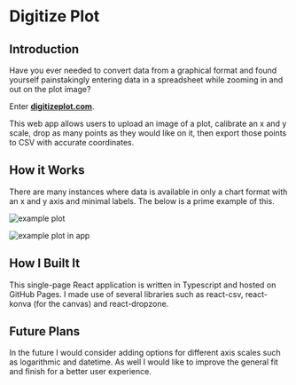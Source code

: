 # Digitize Plot

## Introduction

Have you ever needed to convert data from a graphical format and found yourself painstakingly entering data in a spreadsheet while zooming in and out on the plot image?

Enter [**digitizeplot.com**](https://digitizeplot.com/).

This web app allows users to upload an image of a plot, calibrate an x and y scale, drop as many points as they would like on it, then export those points to CSV with accurate coordinates.

## How it Works

There are many instances where data is available in only a chart format with an x and y axis and minimal labels. The below is a prime example of this.

![example plot](https://github.com/rjp301/digitize-plot/blob/a3575a7d7bffa3f95082dd20a085016e059c2cdd/docs/BPL220K%2024ft.png)

![example plot in app](https://github.com/rjp301/digitize-plot/blob/d6edcbf71fd572acbfa66e648f7173761f457fd7/docs/digitize_plot_app.png)

## How I Built It

This single-page React application is written in Typescript and hosted on GitHub Pages. I made use of several libraries such as react-csv, react-konva (for the canvas) and react-dropzone.

## Future Plans

In the future I would consider adding options for different axis scales such as logarithmic and datetime. As well I would like to improve the general fit and finish for a better user experience.
